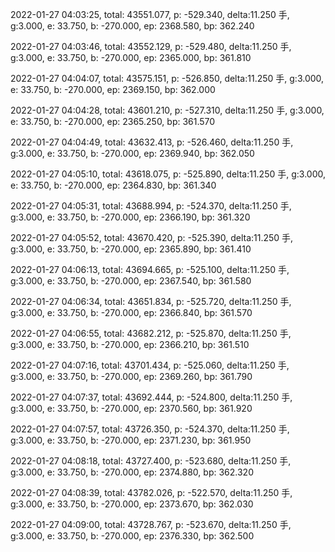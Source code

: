 2022-01-27 04:03:25, total: 43551.077, p: -529.340, delta:11.250 手, g:3.000, e: 33.750, b: -270.000, ep: 2368.580, bp: 362.240

2022-01-27 04:03:46, total: 43552.129, p: -529.480, delta:11.250 手, g:3.000, e: 33.750, b: -270.000, ep: 2365.000, bp: 361.810

2022-01-27 04:04:07, total: 43575.151, p: -526.850, delta:11.250 手, g:3.000, e: 33.750, b: -270.000, ep: 2369.150, bp: 362.000

2022-01-27 04:04:28, total: 43601.210, p: -527.310, delta:11.250 手, g:3.000, e: 33.750, b: -270.000, ep: 2365.250, bp: 361.570

2022-01-27 04:04:49, total: 43632.413, p: -526.460, delta:11.250 手, g:3.000, e: 33.750, b: -270.000, ep: 2369.940, bp: 362.050

2022-01-27 04:05:10, total: 43618.075, p: -525.890, delta:11.250 手, g:3.000, e: 33.750, b: -270.000, ep: 2364.830, bp: 361.340

2022-01-27 04:05:31, total: 43688.994, p: -524.370, delta:11.250 手, g:3.000, e: 33.750, b: -270.000, ep: 2366.190, bp: 361.320

2022-01-27 04:05:52, total: 43670.420, p: -525.390, delta:11.250 手, g:3.000, e: 33.750, b: -270.000, ep: 2365.890, bp: 361.410

2022-01-27 04:06:13, total: 43694.665, p: -525.100, delta:11.250 手, g:3.000, e: 33.750, b: -270.000, ep: 2367.540, bp: 361.580

2022-01-27 04:06:34, total: 43651.834, p: -525.720, delta:11.250 手, g:3.000, e: 33.750, b: -270.000, ep: 2366.840, bp: 361.570

2022-01-27 04:06:55, total: 43682.212, p: -525.870, delta:11.250 手, g:3.000, e: 33.750, b: -270.000, ep: 2366.210, bp: 361.510

2022-01-27 04:07:16, total: 43701.434, p: -525.060, delta:11.250 手, g:3.000, e: 33.750, b: -270.000, ep: 2369.260, bp: 361.790

2022-01-27 04:07:37, total: 43692.444, p: -524.800, delta:11.250 手, g:3.000, e: 33.750, b: -270.000, ep: 2370.560, bp: 361.920

2022-01-27 04:07:57, total: 43726.350, p: -524.370, delta:11.250 手, g:3.000, e: 33.750, b: -270.000, ep: 2371.230, bp: 361.950

2022-01-27 04:08:18, total: 43727.400, p: -523.680, delta:11.250 手, g:3.000, e: 33.750, b: -270.000, ep: 2374.880, bp: 362.320

2022-01-27 04:08:39, total: 43782.026, p: -522.570, delta:11.250 手, g:3.000, e: 33.750, b: -270.000, ep: 2373.670, bp: 362.030

2022-01-27 04:09:00, total: 43728.767, p: -523.670, delta:11.250 手, g:3.000, e: 33.750, b: -270.000, ep: 2376.330, bp: 362.500
